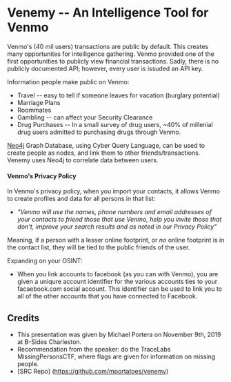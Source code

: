 # Venemy -- An Intelligence Tool for Venmo

Venmo's (40 mil users) transactions are public by default. This creates many opportunites for intelligence gathering. Venmo provided one of the first opportunities to publicly view financial transactions. Sadly, there is no publicly documented API; however, every user is issuded an API key.

Information people make public on Venmo:
* Travel -- easy to tell if someone leaves for vacation (burglary potential)
* Marriage Plans
* Roommates
* Gambling -- can affect your Security Clearance
* Drug Purchases -- In a small survey of drug users, ~40% of millenial drug users admitted to purchasing drugs through Venmo.

[Neo4j](https://www.neo4j.com) Graph Database, using Cyber Query Language, can be used to create people as nodes, and link them to other friends/transactions. Venemy uses Neo4j to correlate data between users.

#### Venmo's Privacy Policy
In Venmo's privacy policy, when you import your contacts, it allows Venmo to create profiles and data for all persons in that list:
* _"Venmo will use the names, phone numbers and email addresses of your contacts to friend those that use Venmo, help you invite those that don't, improve your search results and as noted in our Privacy Policy"_

Meaning, if a person with a lesser online footprint, or _no_ online footprint is in the contact list, they will be tied to the public friends of the user. 

Expanding on your OSINT:
* When you link accounts to facebook (as you can with Venmo), you are given a uniqure account identifier for the various accounts ties to your facaebook.com social account. This identifier can be used to link you to all of the other accounts that you have connected to Facebook.

## Credits
* This presentation was given by Michael Portera on November 9th, 2019 at B-Sides Charleston.
* Recommendation from the speaker: do the TraceLabs MissingPersonsCTF, where flags are given for information on missing people.
* [SRC Repo] (https://github.com/mportatoes/venemy)
